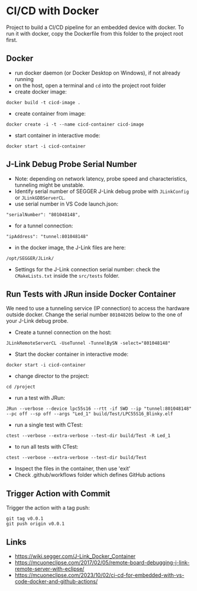# CI/CD with Docker
Project to build a CI/CD pipeline for an embedded device with docker.
To run it with docker, copy the Dockerfile from this folder to the project root first.

## Docker
- run docker daemon (or Docker Desktop on Windows), if not already running
- on the host, open a terminal and `cd` into the project root folder
- create docker image:
```
docker build -t cicd-image .
```
- create container from image:
```
docker create -i -t --name cicd-container cicd-image
```
- start container in interactive mode:
```
docker start -i cicd-container
```

## J-Link Debug Probe Serial Number
- Note: depending on network latency, probe speed and characteristics, tunneling might be unstable.
- Identify serial number of SEGGER J-Link debug probe with `JLinkConfig` or `JLinkGDBServerCL`.
- use serial number in VS Code launch.json:
```
"serialNumber": "801048148",
```
- for a tunnel connection:
```
"ipAddress": "tunnel:801048148"
```
- in the docker image, the J-Link files are here:
```
/opt/SEGGER/JLink/
```
- Settings for the J-Link connection serial number: check the `CMakeLists.txt` inside the `src/tests` folder.

## Run Tests with JRun inside Docker Container
We need to use a tunneling service (IP connection) to access the hardware outside docker.
Change the serial number `801048205` below to the one of your J-Link debug probe.
- Create a tunnel connection on the host:
```
JLinkRemoteServerCL -UseTunnel -TunnelBySN -select="801048148"
```
- Start the docker container in interactive mode:
```
docker start -i cicd-container
```
- change director to the project:
```
cd /project
```
- run a test with JRun:
```
JRun --verbose --device lpc55s16 --rtt -if SWD --ip "tunnel:801048148" --pc off --sp off --args "Led_1" build/Test/LPC55S16_Blinky.elf
```
- run a single test with CTest:
```
ctest --verbose --extra-verbose --test-dir build/Test -R Led_1
```
- to run all tests with CTest:
```
ctest --verbose --extra-verbose --test-dir build/Test
```
- Inspect the files in the container, then use 'exit'
- Check .github/workflows folder which defines GitHub actions

## Trigger Action with Commit
Trigger the action with a tag push:
```
git tag v0.0.1
git push origin v0.0.1
```
## Links
- https://wiki.segger.com/J-Link_Docker_Container
- https://mcuoneclipse.com/2017/02/05/remote-board-debugging-j-link-remote-server-with-eclipse/
- https://mcuoneclipse.com/2023/10/02/ci-cd-for-embedded-with-vs-code-docker-and-github-actions/
